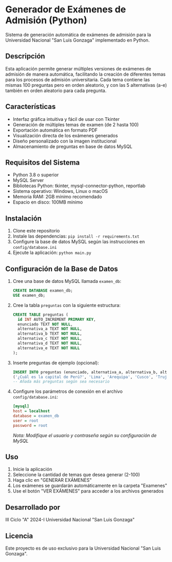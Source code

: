 # Generador de Exámenes de Admisión (Python)

Sistema de generación automática de exámenes de admisión para la Universidad Nacional "San Luis Gonzaga" implementado en Python.

## Descripción

Esta aplicación permite generar múltiples versiones de exámenes de admisión de manera automática, facilitando la creación de diferentes temas para los procesos de admisión universitaria. Cada tema contiene las mismas 100 preguntas pero en orden aleatorio, y con las 5 alternativas (a-e) también en orden aleatorio para cada pregunta.

## Características

- Interfaz gráfica intuitiva y fácil de usar con Tkinter
- Generación de múltiples temas de examen (de 2 hasta 100)
- Exportación automática en formato PDF
- Visualización directa de los exámenes generados
- Diseño personalizado con la imagen institucional
- Almacenamiento de preguntas en base de datos MySQL

## Requisitos del Sistema

- Python 3.8 o superior
- MySQL Server
- Bibliotecas Python: tkinter, mysql-connector-python, reportlab
- Sistema operativo: Windows, Linux o macOS
- Memoria RAM: 2GB mínimo recomendado
- Espacio en disco: 100MB mínimo

## Instalación

1. Clone este repositorio
2. Instale las dependencias: `pip install -r requirements.txt`
3. Configure la base de datos MySQL según las instrucciones en `config/database.ini`
4. Ejecute la aplicación: `python main.py`

## Configuración de la Base de Datos

1. Cree una base de datos MySQL llamada `examen_db`:
   ```sql
   CREATE DATABASE examen_db;
   USE examen_db;
   ```

2. Cree la tabla `preguntas` con la siguiente estructura:
   ```sql
   CREATE TABLE preguntas (
     id INT AUTO_INCREMENT PRIMARY KEY,
     enunciado TEXT NOT NULL,
     alternativa_a TEXT NOT NULL,
     alternativa_b TEXT NOT NULL,
     alternativa_c TEXT NOT NULL,
     alternativa_d TEXT NOT NULL,
     alternativa_e TEXT NOT NULL
   );
   ```

3. Inserte preguntas de ejemplo (opcional):
   ```sql
   INSERT INTO preguntas (enunciado, alternativa_a, alternativa_b, alternativa_c, alternativa_d, alternativa_e) VALUES
   ('¿Cuál es la capital de Perú?', 'Lima', 'Arequipa', 'Cusco', 'Trujillo', 'Ica');
   -- Añada más preguntas según sea necesario
   ```

4. Configure los parámetros de conexión en el archivo `config/database.ini`:
   ```ini
   [mysql]
   host = localhost
   database = examen_db
   user = root
   password = root
   ```
   *Nota: Modifique el usuario y contraseña según su configuración de MySQL*

## Uso

1. Inicie la aplicación
2. Seleccione la cantidad de temas que desea generar (2-100)
3. Haga clic en "GENERAR EXÁMENES"
4. Los exámenes se guardarán automáticamente en la carpeta "Examenes"
5. Use el botón "VER EXÁMENES" para acceder a los archivos generados

## Desarrollado por

III Ciclo "A" 2024-I
Universidad Nacional "San Luis Gonzaga"

## Licencia

Este proyecto es de uso exclusivo para la Universidad Nacional "San Luis Gonzaga".